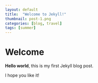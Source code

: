 ```yaml
---
layout: default
title:  "Welcome to Jekyll!"
thumbnail: post-1.png
categories: [blog, travel]
tags: [summer]
---
```


# Welcome

**Hello world**, this is my first Jekyll blog post.

I hope you like it!
